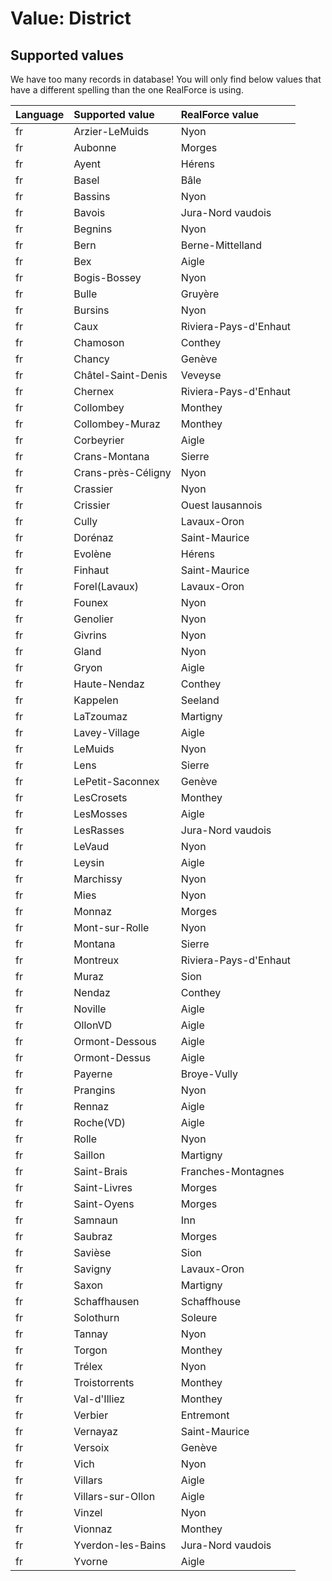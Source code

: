 # Value: District

## Supported values

We have too many records in database!
You will only find below values that have a different spelling than the one RealForce is using.

| Language | Supported value | RealForce value |
| :--- | :--- | :--- |
| fr | Arzier-LeMuids | Nyon |
| fr | Aubonne | Morges |
| fr | Ayent | Hérens |
| fr | Basel | Bâle |
| fr | Bassins | Nyon |
| fr | Bavois | Jura-Nord vaudois |
| fr | Begnins | Nyon |
| fr | Bern | Berne-Mittelland |
| fr | Bex | Aigle |
| fr | Bogis-Bossey | Nyon |
| fr | Bulle | Gruyère |
| fr | Bursins | Nyon |
| fr | Caux | Riviera-Pays-d'Enhaut |
| fr | Chamoson | Conthey |
| fr | Chancy | Genève |
| fr | Châtel-Saint-Denis | Veveyse |
| fr | Chernex | Riviera-Pays-d'Enhaut |
| fr | Collombey | Monthey |
| fr | Collombey-Muraz | Monthey |
| fr | Corbeyrier | Aigle |
| fr | Crans-Montana | Sierre |
| fr | Crans-près-Céligny | Nyon |
| fr | Crassier | Nyon |
| fr | Crissier | Ouest lausannois |
| fr | Cully | Lavaux-Oron |
| fr | Dorénaz | Saint-Maurice |
| fr | Evolène | Hérens |
| fr | Finhaut | Saint-Maurice |
| fr | Forel(Lavaux) | Lavaux-Oron |
| fr | Founex | Nyon |
| fr | Genolier | Nyon |
| fr | Givrins | Nyon |
| fr | Gland | Nyon |
| fr | Gryon | Aigle |
| fr | Haute-Nendaz | Conthey |
| fr | Kappelen | Seeland |
| fr | LaTzoumaz | Martigny |
| fr | Lavey-Village | Aigle |
| fr | LeMuids | Nyon |
| fr | Lens | Sierre |
| fr | LePetit-Saconnex | Genève |
| fr | LesCrosets | Monthey |
| fr | LesMosses | Aigle |
| fr | LesRasses | Jura-Nord vaudois |
| fr | LeVaud | Nyon |
| fr | Leysin | Aigle |
| fr | Marchissy | Nyon |
| fr | Mies | Nyon |
| fr | Monnaz | Morges |
| fr | Mont-sur-Rolle | Nyon |
| fr | Montana | Sierre |
| fr | Montreux | Riviera-Pays-d'Enhaut |
| fr | Muraz | Sion |
| fr | Nendaz | Conthey |
| fr | Noville | Aigle |
| fr | OllonVD | Aigle |
| fr | Ormont-Dessous | Aigle |
| fr | Ormont-Dessus | Aigle |
| fr | Payerne | Broye-Vully |
| fr | Prangins | Nyon |
| fr | Rennaz | Aigle |
| fr | Roche(VD) | Aigle |
| fr | Rolle | Nyon |
| fr | Saillon | Martigny |
| fr | Saint-Brais | Franches-Montagnes |
| fr | Saint-Livres | Morges |
| fr | Saint-Oyens | Morges |
| fr | Samnaun | Inn |
| fr | Saubraz | Morges |
| fr | Savièse | Sion |
| fr | Savigny | Lavaux-Oron |
| fr | Saxon | Martigny |
| fr | Schaffhausen | Schaffhouse |
| fr | Solothurn | Soleure |
| fr | Tannay | Nyon |
| fr | Torgon | Monthey |
| fr | Trélex | Nyon |
| fr | Troistorrents | Monthey |
| fr | Val-d'Illiez | Monthey |
| fr | Verbier | Entremont |
| fr | Vernayaz | Saint-Maurice |
| fr | Versoix | Genève |
| fr | Vich | Nyon |
| fr | Villars | Aigle |
| fr | Villars-sur-Ollon | Aigle |
| fr | Vinzel | Nyon |
| fr | Vionnaz | Monthey |
| fr | Yverdon-les-Bains | Jura-Nord vaudois |
| fr | Yvorne | Aigle |
